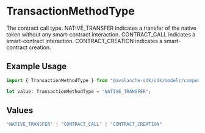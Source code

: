 # TransactionMethodType

The contract call type. NATIVE_TRANSFER indicates a transfer of the native token without any smart-contract interaction. CONTRACT_CALL indicates a smart-contract interaction. CONTRACT_CREATION indicates a smart-contract creation.

## Example Usage

```typescript
import { TransactionMethodType } from "@avalanche-sdk/sdk/models/components";

let value: TransactionMethodType = "NATIVE_TRANSFER";
```

## Values

```typescript
"NATIVE_TRANSFER" | "CONTRACT_CALL" | "CONTRACT_CREATION"
```